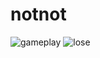 # notnot

![gameplay](https://user-images.githubusercontent.com/62360515/110957360-97af2580-835c-11eb-89ec-0e166ffd7fe2.png) ![lose](https://user-images.githubusercontent.com/62360515/110957569-c62d0080-835c-11eb-9eb6-1d02602c0259.png)
